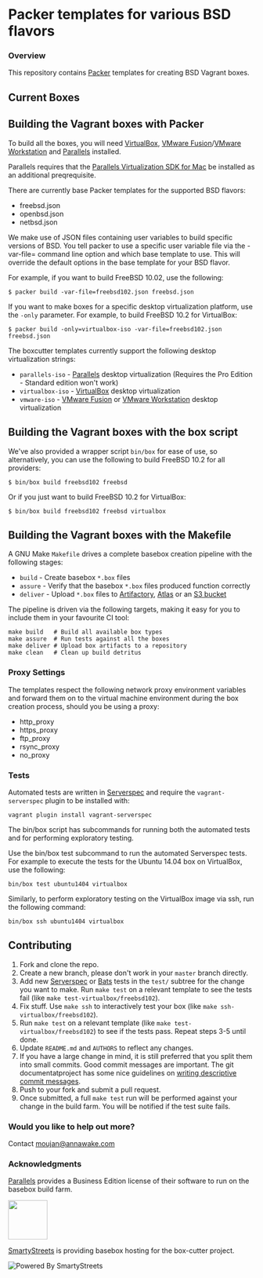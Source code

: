 # Packer templates for various BSD flavors

### Overview

This repository contains [Packer](https://packer.io/) templates for creating
BSD Vagrant boxes.

## Current Boxes

## Building the Vagrant boxes with Packer

To build all the boxes, you will need [VirtualBox](https://www.virtualbox.org/wiki/Downloads),
[VMware Fusion](https://www.vmware.com/products/fusion)/[VMware Workstation](https://www.vmware.com/products/workstation) and
[Parallels](http://www.parallels.com/products/desktop/whats-new/) installed.

Parallels requires that the
[Parallels Virtualization SDK for Mac](http://www.parallels.com/downloads/desktop)
be installed as an additional preqrequisite.

There are currently base Packer templates for the supported BSD flavors:

- freebsd.json
- openbsd.json
- netbsd.json 

We make use of JSON files containing user variables to build specific versions
of BSD. You tell packer to use a specific user variable file via the
-var-file= command line option and which base template to use. This will
override the default options in the base template for your BSD flavor.

For example, if you want to build FreeBSD 10.02, use the following:

    $ packer build -var-file=freebsd102.json freebsd.json

If you want to make boxes for a specific desktop virtualization platform, use
the `-only` parameter.  For example, to build FreeBSD 10.2 for VirtualBox:

    $ packer build -only=virtualbox-iso -var-file=freebsd102.json freebsd.json

The boxcutter templates currently support the following desktop virtualization
strings:

* `parallels-iso` - [Parallels](http://www.parallels.com/products/desktop/whats-new/) desktop virtualization (Requires the Pro Edition - Standard edition won't work)
* `virtualbox-iso` - [VirtualBox](https://www.virtualbox.org/wiki/Downloads) desktop virtualization
* `vmware-iso` - [VMware Fusion](https://www.vmware.com/products/fusion) or [VMware Workstation](https://www.vmware.com/products/workstation) desktop virtualization

## Building the Vagrant boxes with the box script

We've also provided a wrapper script `bin/box` for ease of use, so
alternatively, you can use the following to build FreeBSD 10.2
for all providers:

    $ bin/box build freebsd102 freebsd

Or if you just want to build FreeBSD 10.2 for VirtualBox:

    $ bin/box build freebsd102 freebsd virtualbox

## Building the Vagrant boxes with the Makefile

A GNU Make `Makefile` drives a complete basebox creation pipeline with the
following stages:

* `build` - Create basebox `*.box` files
* `assure` - Verify that the basebox `*.box` files produced function correctly
* `deliver` - Upload `*.box` files to [Artifactory](https://www.jfrog.com/confluence/display/RTF/Vagrant+Repositories), [Atlas](https://atlas.hashicorp.com/) or an [S3 bucket](https://aws.amazon.com/s3/)

The pipeline is driven via the following targets, making it easy for you to
include them in your favourite CI tool:

    make build   # Build all available box types
    make assure  # Run tests against all the boxes
    make deliver # Upload box artifacts to a repository
    make clean   # Clean up build detritus

### Proxy Settings

The templates respect the following network proxy environment variables
and forward them on to the virtual machine environment during the box creation
process, should you be using a proxy:

* http_proxy
* https_proxy
* ftp_proxy
* rsync_proxy
* no_proxy

### Tests

Automated tests are written in [Serverspec](http://serverspec.org) and require
the `vagrant-serverspec` plugin to be installed with:

    vagrant plugin install vagrant-serverspec

The bin/box script has subcommands for running both the automated tests and for
performing exploratory testing.

Use the bin/box test subcommand to run the automated Serverspec tests. For
example to execute the tests for the Ubuntu 14.04 box on VirtualBox, use the
following:

    bin/box test ubuntu1404 virtualbox

Similarly, to perform exploratory testing on the VirtualBox image via ssh, run
the following command:

    bin/box ssh ubuntu1404 virtualbox

## Contributing


1. Fork and clone the repo.
2. Create a new branch, please don't work in your `master` branch directly.
3. Add new [Serverspec](http://serverspec.org/) or [Bats](https://blog.engineyard.com/2014/bats-test-command-line-tools) tests in the `test/` subtree for the change you want to make.  Run `make test` on a relevant template to see the tests fail (like `make test-virtualbox/freebsd102`).
4. Fix stuff.  Use `make ssh` to interactively test your box (like `make ssh-virtualbox/freebsd102`).
5. Run `make test` on a relevant template (like `make test-virtualbox/freebsd102`) to see if the tests pass.  Repeat steps 3-5 until done.
6. Update `README.md` and `AUTHORS` to reflect any changes.
7. If you have a large change in mind, it is still preferred that you split them into small commits.  Good commit messages are important.  The git documentatproject has some nice guidelines on [writing descriptive commit messages](http://git-scm.com/book/ch5-2.html#Commit-Guidelines).
8. Push to your fork and submit a pull request.
9. Once submitted, a full `make test` run will be performed against your change in the build farm.  You will be notified if the test suite fails.

### Would you like to help out more?

Contact moujan@annawake.com

### Acknowledgments

[Parallels](http://www.parallels.com/) provides a Business Edition license of
their software to run on the basebox build farm.

<img src="http://www.parallels.com/fileadmin/images/corporate/brand-assets/images/logo-knockout-on-red.jpg" width="80">

[SmartyStreets](http://www.smartystreets.com) is providing basebox hosting for the box-cutter project.

![Powered By SmartyStreets](https://smartystreets.com/resources/images/smartystreets-flat.png)
